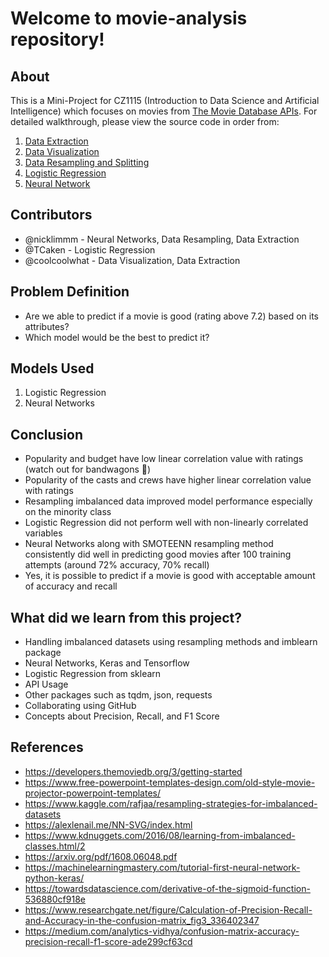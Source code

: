 # Welcome to movie-analysis repository!

## About
This is a Mini-Project for CZ1115 (Introduction to Data Science and Artificial Intelligence) which focuses on movies from [The Movie Database APIs](https://developers.themoviedb.org/3/getting-started). For detailed walkthrough, please view the source code in order from:
1. [Data Extraction](https://github.com/nicklimmm/movie-analysis/blob/main/data-extraction.ipynb)
2. [Data Visualization](https://github.com/nicklimmm/movie-analysis/blob/main/data-visualization.ipynb)
3. [Data Resampling and Splitting](https://github.com/nicklimmm/movie-analysis/blob/main/data-resampling-and-splitting.ipynb)
4. [Logistic Regression](https://github.com/nicklimmm/movie-analysis/blob/main/logistic-regression.ipynb)
5. [Neural Network](https://github.com/nicklimmm/movie-analysis/blob/main/neural-network.ipynb)
  
## Contributors
- @nicklimmm - Neural Networks, Data Resampling, Data Extraction 
- @TCaken - Logistic Regression
- @coolcoolwhat - Data Visualization, Data Extraction

## Problem Definition
- Are we able to predict if a movie is good (rating above 7.2) based on its attributes?
- Which model would be the best to predict it?

## Models Used
1. Logistic Regression
2. Neural Networks

## Conclusion
- Popularity and budget have low linear correlation value with ratings (watch out for bandwagons 🤣)
- Popularity of the casts and crews have higher linear correlation value with ratings
- Resampling imbalanced data improved model performance especially on the minority class
- Logistic Regression did not perform well with non-linearly correlated variables
- Neural Networks along with SMOTEENN resampling method consistently did well in predicting good movies after 100 training attempts (around 72% accuracy, 70% recall)
- Yes, it is possible to predict if a movie is good with acceptable amount of accuracy and recall

## What did we learn from this project?
- Handling imbalanced datasets using resampling methods and imblearn package
- Neural Networks, Keras and Tensorflow
- Logistic Regression from sklearn
- API Usage
- Other packages such as tqdm, json, requests
- Collaborating using GitHub
- Concepts about Precision, Recall, and F1 Score

## References
- https://developers.themoviedb.org/3/getting-started
- https://www.free-powerpoint-templates-design.com/old-style-movie-projector-powerpoint-templates/
- https://www.kaggle.com/rafjaa/resampling-strategies-for-imbalanced-datasets
- https://alexlenail.me/NN-SVG/index.html
- https://www.kdnuggets.com/2016/08/learning-from-imbalanced-classes.html/2
- https://arxiv.org/pdf/1608.06048.pdf
- https://machinelearningmastery.com/tutorial-first-neural-network-python-keras/
- https://towardsdatascience.com/derivative-of-the-sigmoid-function-536880cf918e
- https://www.researchgate.net/figure/Calculation-of-Precision-Recall-and-Accuracy-in-the-confusion-matrix_fig3_336402347
- https://medium.com/analytics-vidhya/confusion-matrix-accuracy-precision-recall-f1-score-ade299cf63cd

